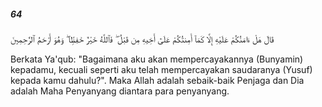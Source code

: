##### 64

<span class="ayah">قَالَ هَلْ ءَامَنُكُمْ عَلَيْهِ إِلَّا كَمَآ أَمِنتُكُمْ عَلَىٰٓ أَخِيهِ مِن قَبْلُ ۖ فَٱللَّهُ خَيْرٌ حَٰفِظًۭا ۖ وَهُوَ أَرْحَمُ ٱلرَّٰحِمِينَ</span>

<span class="ayah_translation">Berkata Ya'qub: "Bagaimana aku akan mempercayakannya (Bunyamin) kepadamu, kecuali seperti aku telah mempercayakan saudaranya (Yusuf) kepada kamu dahulu?". Maka Allah adalah sebaik-baik Penjaga dan Dia adalah Maha Penyanyang diantara para penyanyang.</span>
